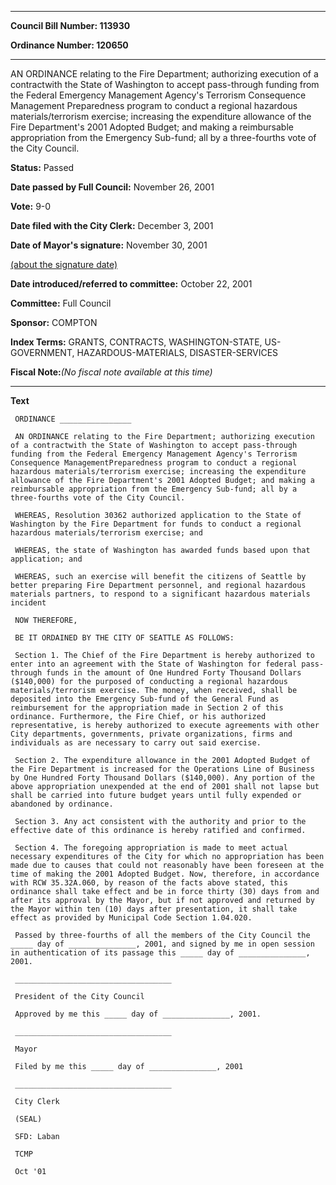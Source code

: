 

********

**Council Bill Number: 113930**
   
**Ordinance Number: 120650**
********

 AN ORDINANCE relating to the Fire Department; authorizing execution of a contractwith the State of Washington to accept pass-through funding from the Federal Emergency Management Agency's Terrorism Consequence Management Preparedness program to conduct a regional hazardous materials/terrorism exercise; increasing the expenditure allowance of the Fire Department's 2001 Adopted Budget; and making a reimbursable appropriation from the Emergency Sub-fund; all by a three-fourths vote of the City Council.

**Status:** Passed
   
**Date passed by Full Council:** November 26, 2001
   
**Vote:** 9-0
   
**Date filed with the City Clerk:** December 3, 2001
   
**Date of Mayor's signature:** November 30, 2001
   
[(about the signature date)](/~public/approvaldate.htm)
   
   
   
**Date introduced/referred to committee:** October 22, 2001
   
**Committee:** Full Council
   
**Sponsor:** COMPTON
   
   
**Index Terms:** GRANTS, CONTRACTS, WASHINGTON-STATE, US-GOVERNMENT, HAZARDOUS-MATERIALS, DISASTER-SERVICES

**Fiscal Note:**_(No fiscal note available at this time)_

********

**Text**
   
```
 ORDINANCE ________________

 AN ORDINANCE relating to the Fire Department; authorizing execution of a contractwith the State of Washington to accept pass-through funding from the Federal Emergency Management Agency's Terrorism Consequence ManagementPreparedness program to conduct a regional hazardous materials/terrorism exercise; increasing the expenditure allowance of the Fire Department's 2001 Adopted Budget; and making a reimbursable appropriation from the Emergency Sub-fund; all by a three-fourths vote of the City Council.

 WHEREAS, Resolution 30362 authorized application to the State of Washington by the Fire Department for funds to conduct a regional hazardous materials/terrorism exercise; and

 WHEREAS, the state of Washington has awarded funds based upon that application; and

 WHEREAS, such an exercise will benefit the citizens of Seattle by better preparing Fire Department personnel, and regional hazardous materials partners, to respond to a significant hazardous materials incident

 NOW THEREFORE,

 BE IT ORDAINED BY THE CITY OF SEATTLE AS FOLLOWS:

 Section 1. The Chief of the Fire Department is hereby authorized to enter into an agreement with the State of Washington for federal pass-through funds in the amount of One Hundred Forty Thousand Dollars ($140,000) for the purposed of conducting a regional hazardous materials/terrorism exercise. The money, when received, shall be deposited into the Emergency Sub-fund of the General Fund as reimbursement for the appropriation made in Section 2 of this ordinance. Furthermore, the Fire Chief, or his authorized representative, is hereby authorized to execute agreements with other City departments, governments, private organizations, firms and individuals as are necessary to carry out said exercise.

 Section 2. The expenditure allowance in the 2001 Adopted Budget of the Fire Department is increased for the Operations Line of Business by One Hundred Forty Thousand Dollars ($140,000). Any portion of the above appropriation unexpended at the end of 2001 shall not lapse but shall be carried into future budget years until fully expended or abandoned by ordinance.

 Section 3. Any act consistent with the authority and prior to the effective date of this ordinance is hereby ratified and confirmed.

 Section 4. The foregoing appropriation is made to meet actual necessary expenditures of the City for which no appropriation has been made due to causes that could not reasonably have been foreseen at the time of making the 2001 Adopted Budget. Now, therefore, in accordance with RCW 35.32A.060, by reason of the facts above stated, this ordinance shall take effect and be in force thirty (30) days from and after its approval by the Mayor, but if not approved and returned by the Mayor within ten (10) days after presentation, it shall take effect as provided by Municipal Code Section 1.04.020.

 Passed by three-fourths of all the members of the City Council the _____ day of _______________, 2001, and signed by me in open session in authentication of its passage this _____ day of _______________, 2001.

 ___________________________________

 President of the City Council

 Approved by me this _____ day of _______________, 2001.

 ___________________________________

 Mayor

 Filed by me this _____ day of _______________, 2001

 ___________________________________

 City Clerk

 (SEAL)

 SFD: Laban

 TCMP

 Oct '01

```
